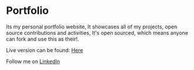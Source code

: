 # Portfolio
Its my personal portfolio website, It showcases all of my projects, open source contributions and activities, It's open sourced, which means anyone can fork and use this as their!.

Live version can be found: [Here](https://jahir-raihan.github.io/portfolio/)

Follow me on [LinkedIn](https://www.linkedin.com/in/jahir-raihan-3b0207204/)
